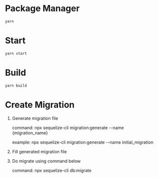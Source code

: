 # Package Manager 

    yarn

# Start
    yarn start
# Build
    yarn build

# Create Migration 


1. Generate migration file

    command: 
        npx sequelize-cli migration:generate --name {migration_name}

    example: 
        npx sequelize-cli migration:generate --name initial_migration

2. Fill generated migration file
3. Do migrate using command below

    command:
        npx sequelize-cli db:migrate
